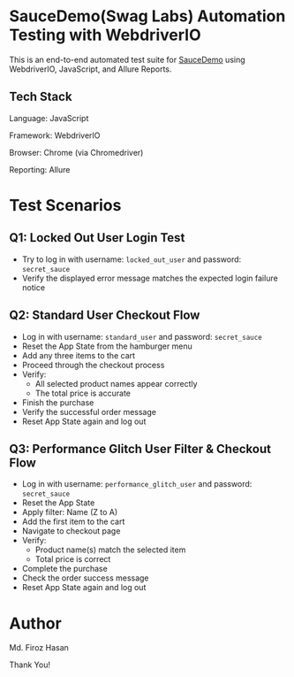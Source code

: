 # SauceDemo(Swag Labs) Automation Testing with WebdriverIO

This is an end-to-end automated test suite for [SauceDemo](https://www.saucedemo.com) using WebdriverIO, JavaScript, and Allure Reports.

## Tech Stack
Language: JavaScript

Framework: WebdriverIO

Browser: Chrome (via Chromedriver)

Reporting: Allure


# Test Scenarios

## Q1: Locked Out User Login Test
- Try to log in with username: `locked_out_user` and password: `secret_sauce`
- Verify the displayed error message matches the expected login failure notice


## Q2: Standard User Checkout Flow
- Log in with username: `standard_user` and password: `secret_sauce`
- Reset the App State from the hamburger menu
- Add any three items to the cart
- Proceed through the checkout process
- Verify:
  - All selected product names appear correctly
  - The total price is accurate
- Finish the purchase
- Verify the successful order message
- Reset App State again and log out


## Q3: Performance Glitch User Filter & Checkout Flow
- Log in with username: `performance_glitch_user` and password: `secret_sauce`
- Reset the App State
- Apply filter: Name (Z to A)
- Add the first item to the cart
- Navigate to checkout page
- Verify:
  - Product name(s) match the selected item
  - Total price is correct
- Complete the purchase
- Check the order success message
- Reset App State again and log out

# Author
Md. Firoz Hasan

Thank You!

